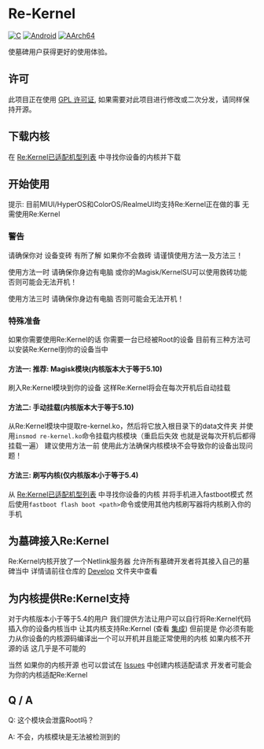 # Re-Kernel
[![C](https://img.shields.io/badge/language-C-%23f34b7d.svg?style=plastic)](https://en.wikipedia.org/wiki/C_(programming_language)) 
[![Android](https://img.shields.io/badge/platform-Android-0078d7.svg?style=plastic)](https://en.wikipedia.org/wiki/Android_(operating_system)) 
[![AArch64](https://img.shields.io/badge/arch-AArch64-red.svg?style=plastic)](https://en.wikipedia.org/wiki/AArch64)

使墓碑用户获得更好的使用体验。

## 许可
此项目正在使用 [GPL 许可证](LICENSE), 如果需要对此项目进行修改或二次分发，请同样保持开源。

## 下载内核
在 [Re:Kernel已适配机型列表](https://github.com/Sakion-Team/Re-Kernel/tree/main/Supports) 中寻找你设备的内核并下载

## 开始使用

提示: 目前MIUI/HyperOS和ColorOS/RealmeUI均支持Re:Kernel正在做的事 无需使用Re:Kernel

### 警告
请确保你对 设备变砖 有所了解 如果你不会救砖 请谨慎使用方法一及方法三！

使用方法一时 请确保你身边有电脑 或你的Magisk/KernelSU可以使用救砖功能 否则可能会无法开机！

使用方法三时 请确保你身边有电脑 否则可能会无法开机！

### 特殊准备
如果你需要使用Re:Kernel的话 你需要一台已经被Root的设备 目前有三种方法可以安装Re:Kernel到你的设备当中

#### 方法一: 推荐: Magisk模块(内核版本大于等于5.10)
刷入Re:Kernel模块到你的设备 这样Re:Kernel将会在每次开机后自动挂载

#### 方法二: 手动挂载(内核版本大于等于5.10)
从Re:Kernel模块中提取re-kernel.ko，然后将它放入根目录下的data文件夹 并使用`insmod re-kernel.ko`命令挂载内核模块（重启后失效 也就是说每次开机后都得挂载一遍） 建议使用方法一前 使用此方法确保内核模块不会导致你的设备出现问题！

#### 方法三: 刷写内核(仅内核版本小于等于5.4)
从 [Re:Kernel已适配机型列表](https://github.com/Sakion-Team/Re-Kernel/tree/main/Supports) 中寻找你设备的内核 并将手机进入fastboot模式 然后使用`fastboot flash boot <path>`命令或使用其他内核刷写器将内核刷入你的手机

## 为墓碑接入Re:Kernel
Re:Kernel内核开放了一个Netlink服务器 允许所有墓碑开发者将其接入自己的墓碑当中 详情请前往仓库的 [Develop](https://github.com/Sakion-Team/Re-Kernel/tree/main/Develop) 文件夹中查看

## 为内核提供Re:Kernel支持
对于内核版本小于等于5.4的用户 我们提供方法让用户可以自行将Re:Kernel代码插入你的设备内核当中 让其内核支持Re:Kernel (查看 [集成](https://github.com/Sakion-Team/Re-Kernel/blob/main/Integrate/README_CN.md)) 但前提是 你必须有能力从你设备的内核源码编译出一个可以开机并且能正常使用的内核 如果内核不开源的话 这几乎是不可能的

当然 如果你的内核开源 也可以尝试在 [Issues](https://github.com/Sakion-Team/Re-Kernel/issues) 中创建内核适配请求 开发者可能会为你的内核适配Re:Kernel

## Q / A
Q: 这个模块会泄露Root吗？

A: 不会，内核模块是无法被检测到的
